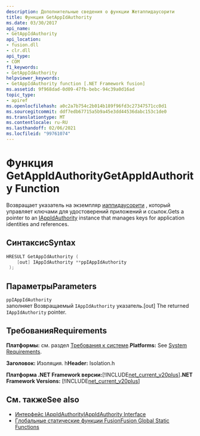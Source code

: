 ```yaml
---
description: Дополнительные сведения о функции Жетаппидаусорити
title: Функция GetAppIdAuthority
ms.date: 03/30/2017
api_name:
- GetAppIdAuthority
api_location:
- fusion.dll
- clr.dll
api_type:
- COM
f1_keywords:
- GetAppIdAuthority
helpviewer_keywords:
- GetAppIdAuthority function [.NET Framework fusion]
ms.assetid: 9f968dad-0d09-47fb-bebc-94c39a0d16ad
topic_type:
- apiref
ms.openlocfilehash: a0c2a7b754c2b014b189f96fd3c27347571cc0d1
ms.sourcegitcommit: ddf7edb67715a5b9a45e3dd44536dabc153c1de0
ms.translationtype: MT
ms.contentlocale: ru-RU
ms.lasthandoff: 02/06/2021
ms.locfileid: "99761074"
---
```

# <a name="getappidauthority-function"></a><span data-ttu-id="425bb-103">Функция GetAppIdAuthority</span><span class="sxs-lookup"><span data-stu-id="425bb-103">GetAppIdAuthority Function</span></span>

<span data-ttu-id="425bb-104">Возвращает указатель на экземпляр [иаппидаусорити](iappidauthority-interface.md) , который управляет ключами для удостоверений приложений и ссылок.</span><span class="sxs-lookup"><span data-stu-id="425bb-104">Gets a pointer to an [IAppIdAuthority](iappidauthority-interface.md) instance that manages keys for application identities and references.</span></span>  
  
## <a name="syntax"></a><span data-ttu-id="425bb-105">Синтаксис</span><span class="sxs-lookup"><span data-stu-id="425bb-105">Syntax</span></span>  
  
```cpp  
HRESULT GetAppIdAuthority (  
    [out] IAppIdAuthority **ppIAppIdAuthority  
 );  
```  
  
## <a name="parameters"></a><span data-ttu-id="425bb-106">Параметры</span><span class="sxs-lookup"><span data-stu-id="425bb-106">Parameters</span></span>  

 `ppIAppIdAuthority`  
 <span data-ttu-id="425bb-107">заполняет Возвращаемый `IAppIdAuthority` указатель.</span><span class="sxs-lookup"><span data-stu-id="425bb-107">[out] The returned `IAppIdAuthority` pointer.</span></span>  
  
## <a name="requirements"></a><span data-ttu-id="425bb-108">Требования</span><span class="sxs-lookup"><span data-stu-id="425bb-108">Requirements</span></span>  

 <span data-ttu-id="425bb-109">**Платформы:** см. раздел [Требования к системе](../../get-started/system-requirements.md).</span><span class="sxs-lookup"><span data-stu-id="425bb-109">**Platforms:** See [System Requirements](../../get-started/system-requirements.md).</span></span>  
  
 <span data-ttu-id="425bb-110">**Заголовок:** Изоляция. h</span><span class="sxs-lookup"><span data-stu-id="425bb-110">**Header:** Isolation.h</span></span>  
  
 <span data-ttu-id="425bb-111">**Платформа .NET Framework версии:**[!INCLUDE[net_current_v20plus](../../../../includes/net-current-v20plus-md.md)]</span><span class="sxs-lookup"><span data-stu-id="425bb-111">**.NET Framework Versions:** [!INCLUDE[net_current_v20plus](../../../../includes/net-current-v20plus-md.md)]</span></span>  
  
## <a name="see-also"></a><span data-ttu-id="425bb-112">См. также</span><span class="sxs-lookup"><span data-stu-id="425bb-112">See also</span></span>

- [<span data-ttu-id="425bb-113">Интерфейс IAppIdAuthority</span><span class="sxs-lookup"><span data-stu-id="425bb-113">IAppIdAuthority Interface</span></span>](iappidauthority-interface.md)
- [<span data-ttu-id="425bb-114">Глобальные статические функции Fusion</span><span class="sxs-lookup"><span data-stu-id="425bb-114">Fusion Global Static Functions</span></span>](fusion-global-static-functions.md)

